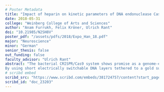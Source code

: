 ```yaml
---
# Poster Metadata
title: "Impact of heparin on kinetic parameters of DNA endonuclease Cas9"
date: 2018-05-31
college: "Weinberg College of Arts and Sciences"
author: "Anam Furrukh, Felix Kröner, Ulrich Rant"
doi: "10.21985/N2SH8V"
poster_pdf: "/assets/pdfs/2018/Expo_Han_18.pdf"
major: "Neuroscience"
minor: "German"
senior_thesis: false
out_funding: false
faculty_advisor: "Ulrich Rant"
abstract: "The bacterial CRISPR/Cas9 system shows promise as a genome-editing tool to treat human disease. It is integral to understand the binding and unbinding kinetics of Cas9 to its target DNA to study specificity of the Cas9 protein. Standard practices involve the use of negatively charged polymer Heparin to reduce unspecific binding of Cas9 to non-target DNA. This study proposes a novel method for study of Cas9, while also demonstrating the negative impact Heparin has on the Cas9-DNA interaction.
By using short electrically switchable DNA layers tethered to a gold surface, the change in DNA movement through solution after binding of Cas9 is studied. We found that (1) Heparin changes the on and off rates that characterize Cas9 (2) It is vital to see some minimal level of unspecific binding of Cas9, to understand the risk of Cas9 cutting functional DNA in vivo, yet Heparin removes the ability to do this. We demonstrate the benefit of studying Cas9 without Heparin by using the switchSENSE method, which does not require Heparin to obtain accurate on and off rates that describe the Cas9-DNA interaction."
# scribd embed
scribd_src: "https://www.scribd.com/embeds/381724757/content?start_page=1&view_mode=scroll&access_key=key-JYFP5nVDbLbFeOCBWyxO&show_recommendations=true"
scribd_id: "doc_23203"
---
```

